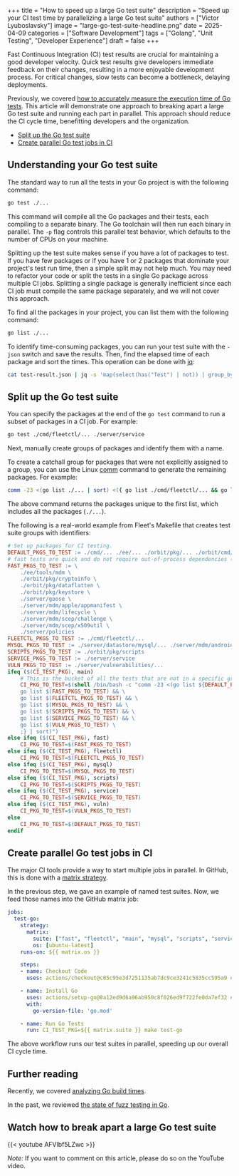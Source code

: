 +++
title = "How to speed up a large Go test suite"
description = "Speed up your CI test time by parallelizing a large Go test suite"
authors = ["Victor Lyuboslavsky"]
image = "large-go-test-suite-headline.png"
date = 2025-04-09
categories = ["Software Development"]
tags = ["Golang", "Unit Testing", "Developer Experience"]
draft = false
+++

Fast Continuous Integration (CI) test results are crucial for maintaining a good developer velocity. Quick test results
give developers immediate feedback on their changes, resulting in a more enjoyable development process. For critical
changes, slow tests can become a bottleneck, delaying deployments.

Previously, we covered [how to accurately measure the execution time of Go tests](../go-test-execution-time/). This
article will demonstrate one approach to breaking apart a large Go test suite and running each part in parallel. This
approach should reduce the CI cycle time, benefitting developers and the organization.

- [Split up the Go test suite](#split-up-the-go-test-suite)
- [Create parallel Go test jobs in CI](#create-parallel-go-test-jobs-in-ci)

## Understanding your Go test suite

The standard way to run all the tests in your Go project is with the following command:

```bash
go test ./...
```

This command will compile all the Go packages and their tests, each compiling to a separate binary. The Go toolchain
will then run each binary in parallel. The `-p` flag controls this parallel test behavior, which defaults to the number
of CPUs on your machine.

Splitting up the test suite makes sense if you have a lot of packages to test. If you have few packages or if you have 1
or 2 packages that dominate your project's test run time, then a simple split may not help much. You may need to
refactor your code or split the tests in a single Go package across multiple CI jobs. Splitting a single package is
generally inefficient since each CI job must compile the same package separately, and we will not cover this approach.

To find all the packages in your project, you can list them with the following command:

```bash
go list ./...
```

To identify time-consuming packages, you can run your test suite with the `-json` switch and save the results. Then,
find the elapsed time of each package and sort the times. This operation can be done with [jq](https://jqlang.org/):

```bash
cat test-result.json | jq -s 'map(select(has("Test") | not)) | group_by(.Package) | map({package: .[0].Package, elapsed: (map(.Elapsed) | add)}) | sort_by(.elapsed) | reverse'
```

## Split up the Go test suite

You can specify the packages at the end of the `go test` command to run a subset of packages in a CI job. For example:

```bash
go test ./cmd/fleetctl/... ./server/service
```

Next, manually create groups of packages and identify them with a name.

To create a catchall group for packages that were not explicitly assigned to a group, you can use the Linux
[comm](https://linux.die.net/man/1/comm) command to generate the remaining packages. For example:

```bash
comm -23 <(go list ./... | sort) <({ go list ./cmd/fleetctl/... && go list ./server/service/... ;} | sort)
```

The above command returns the packages unique to the first list, which includes all the packages (`./...`).

The following is a real-world example from Fleet's Makefile that creates test suite groups with identifiers:

```Makefile
# Set up packages for CI testing.
DEFAULT_PKGS_TO_TEST := ./cmd/... ./ee/... ./orbit/pkg/... ./orbit/cmd/orbit ./pkg/... ./server/... ./tools/...
# fast tests are quick and do not require out-of-process dependencies (such as MySQL, etc.)
FAST_PKGS_TO_TEST := \
    ./ee/tools/mdm \
    ./orbit/pkg/cryptoinfo \
    ./orbit/pkg/dataflatten \
    ./orbit/pkg/keystore \
    ./server/goose \
    ./server/mdm/apple/appmanifest \
    ./server/mdm/lifecycle \
    ./server/mdm/scep/challenge \
    ./server/mdm/scep/x509util \
    ./server/policies
FLEETCTL_PKGS_TO_TEST := ./cmd/fleetctl/...
MYSQL_PKGS_TO_TEST := ./server/datastore/mysql/... ./server/mdm/android/mysql
SCRIPTS_PKGS_TO_TEST := ./orbit/pkg/scripts
SERVICE_PKGS_TO_TEST := ./server/service
VULN_PKGS_TO_TEST := ./server/vulnerabilities/...
ifeq ($(CI_TEST_PKG), main)
    # This is the bucket of all the tests that are not in a specific group. We take a diff between DEFAULT_PKG_TO_TEST and all the specific *_PKGS_TO_TEST.
    CI_PKG_TO_TEST=$(shell /bin/bash -c "comm -23 <(go list ${DEFAULT_PKGS_TO_TEST} | sort) <({ \
    go list $(FAST_PKGS_TO_TEST) && \
    go list $(FLEETCTL_PKGS_TO_TEST) && \
    go list $(MYSQL_PKGS_TO_TEST) && \
    go list $(SCRIPTS_PKGS_TO_TEST) && \
    go list $(SERVICE_PKGS_TO_TEST) && \
    go list $(VULN_PKGS_TO_TEST) \
    ;} | sort)")
else ifeq ($(CI_TEST_PKG), fast)
    CI_PKG_TO_TEST=$(FAST_PKGS_TO_TEST)
else ifeq ($(CI_TEST_PKG), fleetctl)
    CI_PKG_TO_TEST=$(FLEETCTL_PKGS_TO_TEST)
else ifeq ($(CI_TEST_PKG), mysql)
    CI_PKG_TO_TEST=$(MYSQL_PKGS_TO_TEST)
else ifeq ($(CI_TEST_PKG), scripts)
    CI_PKG_TO_TEST=$(SCRIPTS_PKGS_TO_TEST)
else ifeq ($(CI_TEST_PKG), service)
    CI_PKG_TO_TEST=$(SERVICE_PKGS_TO_TEST)
else ifeq ($(CI_TEST_PKG), vuln)
    CI_PKG_TO_TEST=$(VULN_PKGS_TO_TEST)
else
    CI_PKG_TO_TEST=$(DEFAULT_PKGS_TO_TEST)
endif
```

## Create parallel Go test jobs in CI

The major CI tools provide a way to start multiple jobs in parallel. In GitHub, this is done with a
[matrix strategy](https://docs.github.com/en/actions/writing-workflows/choosing-what-your-workflow-does/running-variations-of-jobs-in-a-workflow).

In the previous step, we gave an example of named test suites. Now, we feed those names into the GitHub matrix job:

```yaml
jobs:
  test-go:
    strategy:
      matrix:
        suite: ["fast", "fleetctl", "main", "mysql", "scripts", "service", "vuln"]
        os: [ubuntu-latest]
    runs-on: ${{ matrix.os }}

    steps:
    - name: Checkout Code
      uses: actions/checkout@c85c95e3d7251135ab7dc9ce3241c5835cc595a9 # v3.5.3

    - name: Install Go
      uses: actions/setup-go@0a12ed9d6a96ab950c8f026ed9f722fe0da7ef32 # v5.0.2
      with:
        go-version-file: 'go.mod'

    - name: Run Go Tests
      run: CI_TEST_PKG=${{ matrix.suite }} make test-go
```

The above workflow runs our test suites in parallel, speeding up our overall CI cycle time.

## Further reading

Recently, we covered [analyzing Go build times](../analyze-go-build/).

In the past, we reviewed [the state of fuzz testing in Go](../fuzz-testing-with-go/).

## Watch how to break apart a large Go test suite

{{< youtube AFVlbf5LZwc >}}

_Note:_ If you want to comment on this article, please do so on the YouTube video.
